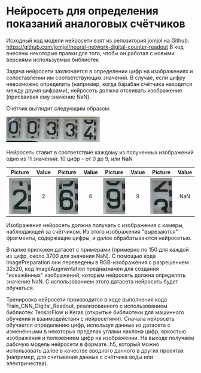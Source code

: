 # Нейросеть для определения показаний аналоговых счётчиков
Исходный код модели нейросети взят из репозитория jomjol на Github: https://github.com/jomjol/neural-network-digital-counter-readout
В код внесены некоторые правки для того, чтобы он работал с новыми версиями используемых библиотек

Задача нейросети заключается в определении цифр на изображениях и сопоставлении им соответствующих значений. В случае, если цифру невозможно определить (например, когда барабан счётчика находится между двумя цифрами), нейросеть должна отсеивать изображение (присваивая ему значение NaN).

Счётчик выглядит следующим образом:

<img src="./images/counter_complete.png" width="250">  

Нейросеть ставит в соответствие каждому из полученных изображений одно из 11 значений: 10 цифр - от 0 до 9, или NaN

| Picture        | Value           | Picture        | Value           | Picture        | Value           | Picture        | Value           |
| ------------- |:-------------:| ------------- |:-------------:|------------- |:-------------:| ------------- |:-------------:|
| <img src="./images/counter2.jpg" width="60"> | 2 | <img src="./images/counter6.jpg" width="60"> | 6 |<img src="./images/counter9.jpg" width="60"> | 9 | <img src="./images/counterNaN.jpg" width="60"> | NaN |

Изображения нейросеть должна получать с изображения с камеры, наблюдающей за счётчиком. Из этого изображения "вырезаются" фрагменты, содержащие цифры, и далее обрабатываются нейросетью.

В папке приложен датасет с примерами (примерно по 150 для каждой из цифр, около 3700 для значения NaN). С помощью кода ImagePreparation они переведены в RGB-изображения с разрешением 32х20, код ImageAugmentation предназначен для создания "искажённых" изображений, которым нейросеть должна определять значение NaN. С использованием этого датасета нейросеть будет обучаться.

Тренировка нейросети производится в ходе выполнения кода Train_CNN_Digital_Readout, реализованного с использованием библиотек TensorFlow и Keras (открытые библиотеки для машинного обучения и взаимодействия с нейросетями). Сначала нейросеть обучается определению цифр, используя данные из датасета с изменёнными в некоторых пределах углами наклона цифр, яркостью изображения и положением цифр на изображении. На выходе получаем рабочую модель нейросети в формате .h5, который можно использовать далее в качестве вводного данного в других проектах (например, для считывания данных с счётчика воды или электричества).
